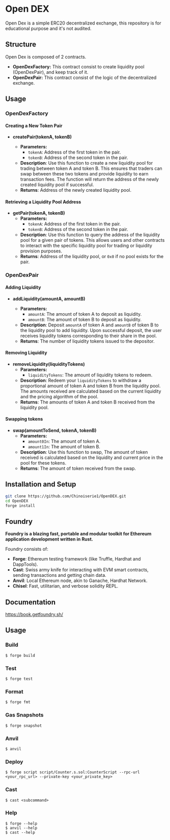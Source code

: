 # Open DEX

Open Dex is a simple ERC20 decentralized exchange, this repository is for educational purpose and it's not audited.

## Structure

Open Dex is composed of 2 contracts.

- **OpenDexFactory:** This contract consist to create liquidity pool (OpenDexPair), and keep track of it.
- **OpenDexPair:** This contract consist of the logic of the decentralized exchange.

## Usage

### OpenDexFactory

#### Creating a New Token Pair

- **createPair(tokenA, tokenB)**

  - **Parameters:**
    - `tokenA`: Address of the first token in the pair.
    - `tokenB`: Address of the second token in the pair.
  - **Description**: Use this function to create a new liquidity pool for trading between token A and token B. This ensures that traders can swap between these two tokens and provide liquidity to earn transaction fees. The function will return the address of the newly created liquidity pool if successful.
  - **Returns**: Address of the newly created liquidity pool.

#### Retrieving a Liquidity Pool Address

- **getPair(tokenA, tokenB)**
  - **Parameters:**
    - `tokenA`: Address of the first token in the pair.
    - `tokenB`: Address of the second token in the pair.
  - **Description**: Use this function to query the address of the liquidity pool for a given pair of tokens. This allows users and other contracts to interact with the specific liquidity pool for trading or liquidity provision purposes.
  - **Returns**: Address of the liquidity pool, or `0x0` if no pool exists for the pair.

### OpenDexPair

#### Adding Liquidity

- **addLiquidity(amountA, amountB)**

  - **Parameters:**
    - `amountA`: The amount of token A to deposit as liquidity.
    - `amountB`: The amount of token B to deposit as liquidity.
  - **Description**: Deposit `amountA` of token A and `amountB` of token B to the liquidity pool to add liquidity. Upon successful deposit, the user receives liquidity tokens corresponding to their share in the pool.
  - **Returns**: The number of liquidity tokens issued to the depositor.

#### Removing Liquidity

- **removeLiquidity(liquidityTokens)**
  - **Parameters:**
    - `liquidityTokens`: The amount of liquidity tokens to redeem.
  - **Description**: Redeem your `liquidityTokens` to withdraw a proportional amount of token A and token B from the liquidity pool. The amounts received are calculated based on the current liquidity and the pricing algorithm of the pool.
  - **Returns**: The amounts of token A and token B received from the liquidity pool.

#### Swapping tokens

- **swap(amountToSend, tokenA, tokenB)**
  - **Parameters:**
    - `amount0In`: The amount of token A.
    - `amount1In`: The amount of token B.
  - **Description**: Use this function to swap, The amount of token received is calculated based on the liquidity and current price in the pool for these tokens.
  - **Returns**: The amount of token received from the swap.

## Installation and Setup

```bash
git clone https://github.com/Chinoiserie1/OpenDEX.git
cd OpenDEX
forge install
```

## Foundry

**Foundry is a blazing fast, portable and modular toolkit for Ethereum application development written in Rust.**

Foundry consists of:

- **Forge**: Ethereum testing framework (like Truffle, Hardhat and DappTools).
- **Cast**: Swiss army knife for interacting with EVM smart contracts, sending transactions and getting chain data.
- **Anvil**: Local Ethereum node, akin to Ganache, Hardhat Network.
- **Chisel**: Fast, utilitarian, and verbose solidity REPL.

## Documentation

https://book.getfoundry.sh/

## Usage

### Build

```shell
$ forge build
```

### Test

```shell
$ forge test
```

### Format

```shell
$ forge fmt
```

### Gas Snapshots

```shell
$ forge snapshot
```

### Anvil

```shell
$ anvil
```

### Deploy

```shell
$ forge script script/Counter.s.sol:CounterScript --rpc-url <your_rpc_url> --private-key <your_private_key>
```

### Cast

```shell
$ cast <subcommand>
```

### Help

```shell
$ forge --help
$ anvil --help
$ cast --help
```
